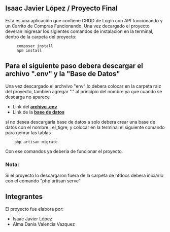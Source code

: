 ## Isaac Javier López / Proyecto Final

Esta es una aplicación que contiene CRUD de Login con API funcionando y un Carrito de Compras Funcionando.
Una vez decargado el proyecto deveran inigresar los sigientes comandos de instalacion en la terminal, dentro de la carpeta del proyecto:

         composer install
         npm install

## Para el siguiente paso debera descargar el archivo ".env" y la "Base de Datos"

Una vez descargado el archvivo "env" lo debera colocar en la carpeta raiz del proyecto, tambien agregar "." al principio del nombre ya que cuando se descarga no aparece 

 - Link del **[archivo .env](https://drive.google.com/file/d/1gl6E1_oEa51vuXKWmDJwwztECidA5I4J/view?usp=sharing)**
 - Link de la **[base de datos](https://drive.google.com/file/d/1gl6E1_oEa51vuXKWmDJwwztECidA5I4J/view?usp=sharing)**
 
 
 
 si no desea descargarla base de datos a solo debera crear una base de datos con el nombre : el_tigre; y colocar en la terminal el siguiente comando para genrar las tablas
 
        php artisan migrate

 Con ese comandos ya deberia de funcionar el proyecto.
 
 
 ### Nota: 
 Si el proyecto lo descargaron fuera de la carpeta de htdocs debera iniciarlo con el comando "php artisan serve"



## Integrantes

El proyecto fue elabora por:
- Isaac Javier López
- Alma Dania Valencia Vazquez 
